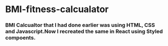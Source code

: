 # BMI-fitness-calcualator

 ### BMI Calcualtor that I had done earlier was using HTML, CSS and Javascript.Now I recreated the same in React using Styled compoents.

